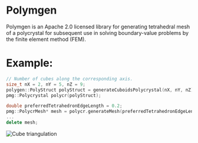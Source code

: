 # Polymgen
Polymgen is an Apache 2.0 licensed library for generating tetrahedral mesh of a polycrystal for subsequent use in solving boundary-value problems by the finite element method (FEM).
# Example:
```c++
// Number of cubes along the corresponding axis.
size_t nX = 2, nY = 5, nZ = 9;
polygen::PolyStruct polyStruct = generateCuboidsPolycrystal(nX, nY, nZ);
pmg::Polycrystal polycr(polyStruct);

double preferredTetrahedronEdgeLength = 0.2;
pmg::PolycrMesh* mesh = polycr.generateMesh(preferredTetrahedronEdgeLength);
...
delete mesh;
```
![Cube triangulation](https://github.com/Tokarevart/polycr-mesh-generator/blob/master/images/shell_triang_3d_7.png)

